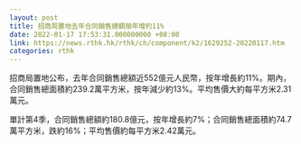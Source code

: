 ```yaml
---
layout: post
title: 招商局置地去年合同銷售總額按年增約11%
date: 2022-01-17 17:53:31.000000000 +08:00
link: https://news.rthk.hk/rthk/ch/component/k2/1629252-20220117.htm
categories: rthk
---
```


招商局置地公布，去年合同銷售總額近552億元人民幣，按年增長約11%。期內，合同銷售總面積約239.2萬平方米，按年減少約13%。平均售價大約每平方米2.31萬元。

單計第4季，合同銷售總額約180.8億元，按年增長約7%；合同銷售總面積約74.7萬平方米，跌約16%；平均售價約每平方米2.42萬元。
